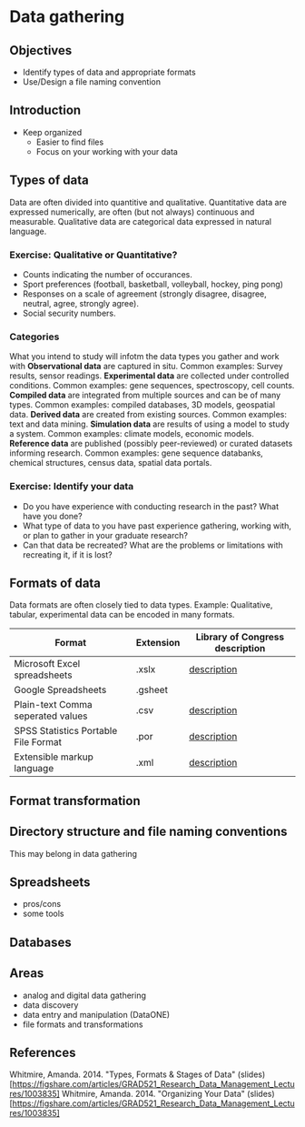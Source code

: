 # Data gathering
## Objectives
- Identify types of data and appropriate formats
- Use/Design a file naming convention

## Introduction
- Keep organized 
	- Easier to find files
	- Focus on your working with your data


## Types of data
Data are often divided into quantitive and qualitative. Quantitative data are expressed numerically, are often (but not always) continuous and measurable. Qualitative data are categorical data expressed in natural language. 

### Exercise: Qualitative or Quantitative?
- Counts indicating the number of occurances.
- Sport preferences (football, basketball, volleyball, hockey, ping pong)
- Responses on a scale of agreement (strongly disagree, disagree, neutral, agree, strongly agree).
- Social security numbers.

### Categories
What you intend to study will infotm the data types you gather and work with 
**Observational data** are captured in situ. Common examples: Survey results, sensor readings.
**Experimental data** are collected under controlled conditions. Common examples: gene sequences, spectroscopy, cell counts. 
**Compiled data** are integrated from multiple sources and can be of many types. Common examples: compiled databases, 3D models, geospatial data. 
**Derived data** are created from existing sources. Common examples: text and data mining.
**Simulation data** are results of using a model to study a system. Common examples: climate models, economic models.
**Reference data** are published (possibly peer-reviewed) or curated datasets informing research. Common examples: gene sequence databanks, chemical structures, census data, spatial data portals. 


### Exercise: Identify your data
- Do you have experience with conducting research in the past? What have you done?
- What type of data to you have past experience gathering, working with, or plan to gather in your graduate research?
- Can that data be recreated? What are the problems or limitations with recreating it, if it is lost?


## Formats of data
Data formats are often closely tied to data types. Example: Qualitative, tabular, experimental data can be encoded in many formats.

|Format                            | Extension| Library of Congress description|
|------------------------------------|----------|--------------------------------|
|Microsoft Excel spreadsheets        | .xslx    | [description](https://www.loc.gov/preservation/digital/formats/fdd/fdd000398.shtml)|
|Google Spreadsheets                 | .gsheet  |
|Plain-text Comma seperated values   | .csv     | [description](https://www.loc.gov/preservation/digital/formats/fdd/fdd000323.shtml)|
|SPSS Statistics Portable File Format| .por     | [description](https://www.loc.gov/preservation/digital/formats/fdd/fdd000468.shtml)|
|Extensible markup language          | .xml     | [description](https://www.loc.gov/preservation/digital/formats/fdd/fdd000075.shtml)|


## Format transformation

## Directory structure and file naming conventions
This may belong in data gathering

## Spreadsheets
- pros/cons
- some tools

## Databases

## Areas
- analog and digital data gathering
- data discovery
- data entry and manipulation (DataONE)
- file formats and transformations


## References
Whitmire, Amanda. 2014. "Types, Formats & Stages of Data" (slides)[https://figshare.com/articles/GRAD521_Research_Data_Management_Lectures/1003835]
Whitmire, Amanda. 2014. "Organizing Your Data" (slides)[https://figshare.com/articles/GRAD521_Research_Data_Management_Lectures/1003835]